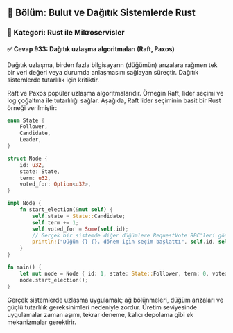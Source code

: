 ## 📘 Bölüm: Bulut ve Dağıtık Sistemlerde Rust
### 🔹 Kategori: Rust ile Mikroservisler
#### ✅ Cevap 933: Dağıtık uzlaşma algoritmaları (Raft, Paxos)

Dağıtık uzlaşma, birden fazla bilgisayarın (düğümün) arızalara rağmen tek bir veri değeri veya durumda anlaşmasını sağlayan süreçtir. Dağıtık sistemlerde tutarlılık için kritiktir.

Raft ve Paxos popüler uzlaşma algoritmalarıdır. Örneğin Raft, lider seçimi ve log çoğaltma ile tutarlılığı sağlar. Aşağıda, Raft lider seçiminin basit bir Rust örneği verilmiştir:

```rust
enum State {
    Follower,
    Candidate,
    Leader,
}

struct Node {
    id: u32,
    state: State,
    term: u32,
    voted_for: Option<u32>,
}

impl Node {
    fn start_election(&mut self) {
        self.state = State::Candidate;
        self.term += 1;
        self.voted_for = Some(self.id);
        // Gerçek bir sistemde diğer düğümlere RequestVote RPC'leri gönderilir
        println!("Düğüm {} {}. dönem için seçim başlattı", self.id, self.term);
    }
}

fn main() {
    let mut node = Node { id: 1, state: State::Follower, term: 0, voted_for: None };
    node.start_election();
}
```

Gerçek sistemlerde uzlaşma uygulamak; ağ bölünmeleri, düğüm arızaları ve güçlü tutarlılık gereksinimleri nedeniyle zordur. Üretim seviyesinde uygulamalar zaman aşımı, tekrar deneme, kalıcı depolama gibi ek mekanizmalar gerektirir.
